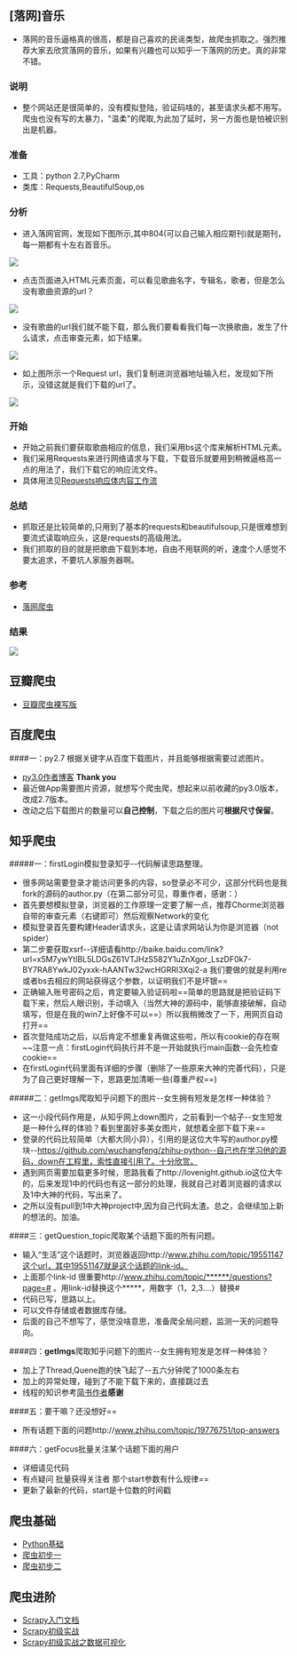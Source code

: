 


##  [落网]音乐

* 落网的音乐逼格真的很高，都是自己喜欢的民谣类型，故爬虫抓取之。强烈推荐大家去欣赏落网的音乐，如果有兴趣也可以知乎一下落网的历史。真的非常不错。

### 说明
* 整个网站还是很简单的，没有模拟登陆，验证码啥的，甚至请求头都不用写。爬虫也没有写的太暴力，"温柔"的爬取,为此加了延时，另一方面也是怕被识别出是机器。

### 准备
* 工具：python 2.7,PyCharm
* 类库：Requests,BeautifulSoup,os

### 分析
* 进入落网官网，发现如下图所示,其中804(可以自己输入相应期刊)就是期刊，每一期都有十左右首音乐。

![](http://7xrl8j.com1.z0.glb.clouddn.com/%E6%AF%8F%E4%B8%80%E6%9C%9F%E6%AD%8C%E5%8D%95.jpg)

* 点击页面进入HTML元素页面，可以看见歌曲名字，专辑名，歌者，但是怎么没有歌曲资源的url？

![](http://7xrl8j.com1.z0.glb.clouddn.com/%E6%AD%8C%E6%9B%B2%E5%90%8D%E5%AD%97.jpg)

* 没有歌曲的url我们就不能下载，那么我们要看看我们每一次换歌曲，发生了什么请求，点击审查元素，如下结果。

![](http://7xrl8j.com1.z0.glb.clouddn.com/%E6%AD%8C%E6%9B%B2url.jpg)

* 如上图所示一个Request url，我们复制进浏览器地址输入栏，发现如下所示，没错这就是我们下载的url了。

![](http://7xrl8j.com1.z0.glb.clouddn.com/%E6%AD%8C%E6%9B%B2.jpg)

### 开始

* 开始之前我们要获取歌曲相应的信息，我们采用bs这个库来解析HTML元素。
* 我们采用Requests来进行网络请求与下载，下载音乐就要用到稍微逼格高一点的用法了，我们下载它的响应流文件。
* 具体用法见[Requests响应体内容工作流](http://cn.python-requests.org/en/latest/user/advanced.html)

### 总结
* 抓取还是比较简单的,只用到了基本的requests和beautifulsoup,只是很难想到要流式读取响应头，这是requests的高级用法。
* 我们抓取的目的就是把歌曲下载到本地，自由不用联网的听，速度个人感觉不要太追求，不要坑人家服务器啊。

### 参考

* [落网爬虫](https://github.com/shuson/luooder.git)

### 结果

![](http://7xrl8j.com1.z0.glb.clouddn.com/%E7%BB%93%E6%9E%9C.jpg)


  
## 豆瓣爬虫
* [豆瓣爬虫裸写版](http://www.thinksaas.cn/group/topic/353600/)

## 百度爬虫

####一：py2.7 根据关键字从百度下载图片，并且能够根据需要过滤图片。
* [py3.0作者博客](http://lovenight.github.io)  **Thank you**
* 最近做App需要图片资源，就想写个爬虫爬，想起来以前收藏的py3.0版本，改成2.7版本。
* 改动之后下载图片的数量可以**自己控制**，下载之后的图片可**根据尺寸保留**。

## 知乎爬虫

#####一：firstLogin模拟登录知乎--代码解读思路整理。
* 很多网站需要登录才能访问更多的内容，so登录必不可少，这部分代码也是我fork的源码的author.py（在第二部分可见，尊重作者，感谢：）
* 首先要想模拟登录，浏览器的工作原理一定要了解一点，推荐Chorme浏览器自带的审查元素（右键即可）然后观察Network的变化
* 模拟登录首先要构建Header请求头，这是让请求网站认为你是浏览器（not spider）
* 第二步要获取xsrf--详细请看http://baike.baidu.com/link?url=x5M7ywYtlBL5LDGsZ61VTJHzS582Y1uZnXgor_LszDF0k7-BY7RA8YwkJ02yxxk-hAANTw32wcHGRRl3Xqi2-a  我们要做的就是利用re或者bs去相应的网站获得这个参数，以证明我们不是坏银==
* 正确输入账号密码之后，肯定要输入验证码啦==简单的思路就是把验证码下载下来，然后人眼识别，手动填入（当然大神的源码中，能够直接破解，自动填写，但是在我的win7上好像不可以==）所以我稍微改了一下，用网页自动打开==
* 首次登陆成功之后，以后肯定不想重复再做这些啦，所以有cookie的存在啊~~注意一点：firstLogin代码执行并不是一开始就执行main函数--会先检查cookie==
* 在firstLogin代码里面有详细的步骤（删除了一些原来大神的完善代码），只是为了自己更好理解一下，思路更加清晰一些(尊重产权==)

#####二：getImgs爬取知乎问题下的图片--女生拥有短发是怎样一种体验？
* 这一小段代码作用是，从知乎网上down图片，之前看到一个帖子--女生短发是一种什么样的体验？看到里面好多美女图片，就想着全部下载下来==
* 登录的代码比较简单（大都大同小异），引用的是这位大牛写的author.py模块--https://github.com/wuchangfeng/zhihu-python--自己也在学习他的源码，down在工程里，索性直接引用了。十分欣赏。
* 遇到网页需要加载更多时候，思路我看了http://lovenight.github.io这位大牛的，后来发现1中的代码也有这一部分的处理，我就自己对着浏览器的请求以及1中大神的代码，写出来了。
* 之所以没有pull到1中大神project中,因为自己代码太渣。总之，会继续加上新的想法的。加油。

####三：getQuestion_topic爬取某个话题下面的所有问题。
* 输入“生活”这个话题时，浏览器返回http://www.zhihu.com/topic/19551147这个url，其中19551147就是这个话题的link-id。
* 上面那个link-id 很重要http://www.zhihu.com/topic/******/questions?page=# 。用link-id替换这个*****，用数字（1，2,3....）替换#
* 代码已写，思路以上。
* 可以文件存储或者数据库存储。
* 后面的自己不想写了，感觉没啥意思，准备爬全局问题，监测一天的问题导向。

####四：**getImgs**爬取知乎问题下的图片--女生拥有短发是怎样一种体验？
* 加上了Thread,Quene跑的快飞起了--五六分钟爬了1000条左右
* 加上的异常处理，碰到了不能下载下来的，直接跳过去
* 线程的知识参考[简书作者](http://www.jianshu.com/p/544d406e0875)**感谢**

####五：要干嘛？还没想好==
* 所有话题下面的问题http://www.zhihu.com/topic/19776751/top-answers

####六：getFocus批量关注某个话题下面的用户
* 详细请见代码
* 有点疑问 批量获得关注者 那个start参数有什么规律==
* 更新了最新的代码，start是十位数的时间戳
 

## 爬虫基础

* [Python基础](http://www.liaoxuefeng.com/wiki/0014316089557264a6b348958f449949df42a6d3a2e542c000)
* [爬虫初步一](http://cuiqingcai.com/1052.html)
* [爬虫初步二](http://zhuanlan.zhihu.com/xlz-d)

## 爬虫进阶
* [Scrapy入门文档](http://scrapy-chs.readthedocs.org/zh_CN/0.24/intro/tutorial.html)
* [Scrapy初级实战](http://www.ituring.com.cn/article/114408)
* [Scrapy初级实战之数据可视化](http://aljun.me/post/9)


